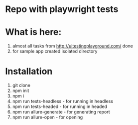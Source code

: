# Repo with playwright tests 

# What is here: 
1. almost all tasks from http://uitestingplayground.com/ done
2. for sample app created isolated directory 

# Installation 
1. git clone 
2. npm init 
3. npm i 
4. npm run tests-headless - for running in headless 
5. npm run tests-headed - for running in headed 
6. npm run allure-generate - for generating report 
7. npm run allure-open - for opening 

